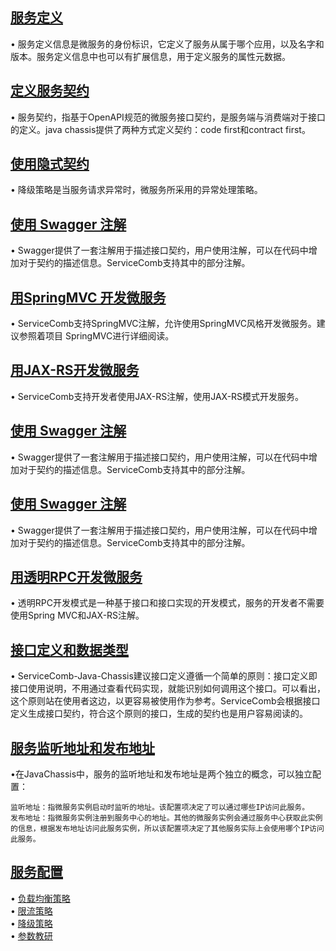 ## [服务定义](/build-provider/definition/service-definition.html)
• 服务定义信息是微服务的身份标识，它定义了服务从属于哪个应用，以及名字和版本。服务定义信息中也可以有扩展信息，用于定义服务的属性元数据。
 

## [定义服务契约](/build-provider/define-contract.html) 
• 服务契约，指基于OpenAPI规范的微服务接口契约，是服务端与消费端对于接口的定义。java chassis提供了两种方式定义契约：code first和contract first。


## [使用隐式契约](/build-provider/code-first.html)  
• 降级策略是当服务请求异常时，微服务所采用的异常处理策略。


## [使用 Swagger 注解](/build-provider/swagger-annotation.html)
• Swagger提供了一套注解用于描述接口契约，用户使用注解，可以在代码中增加对于契约的描述信息。ServiceComb支持其中的部分注解。


## [用SpringMVC 开发微服务](/build-provider/springmvc.html)
• ServiceComb支持SpringMVC注解，允许使用SpringMVC风格开发微服务。建议参照着项目 SpringMVC进行详细阅读。

## [用JAX-RS开发微服务](/build-provider/jaxrs.html)
• ServiceComb支持开发者使用JAX-RS注解，使用JAX-RS模式开发服务。

## [使用 Swagger 注解](/build-provider/swagger-annotation.html)
• Swagger提供了一套注解用于描述接口契约，用户使用注解，可以在代码中增加对于契约的描述信息。ServiceComb支持其中的部分注解。

## [使用 Swagger 注解](/build-provider/swagger-annotation.html)
• Swagger提供了一套注解用于描述接口契约，用户使用注解，可以在代码中增加对于契约的描述信息。ServiceComb支持其中的部分注解。

## [用透明RPC开发微服务](/build-provider/transparent-rpc.html)
• 透明RPC开发模式是一种基于接口和接口实现的开发模式，服务的开发者不需要使用Spring MVC和JAX-RS注解。

## [接口定义和数据类型](/build-provider/swagger-annotation.html)
• ServiceComb-Java-Chassis建议接口定义遵循一个简单的原则：接口定义即接口使用说明，不用通过查看代码实现，就能识别如何调用这个接口。可以看出，这个原则站在使用者这边，以更容易被使用作为参考。ServiceComb会根据接口定义生成接口契约，符合这个原则的接口，生成的契约也是用户容易阅读的。

## [服务监听地址和发布地址](/build-provider/listen-address-and-publish-address.html)
•在JavaChassis中，服务的监听地址和发布地址是两个独立的概念，可以独立配置：

	监听地址：指微服务实例启动时监听的地址。该配置项决定了可以通过哪些IP访问此服务。
	发布地址：指微服务实例注册到服务中心的地址。其他的微服务实例会通过服务中心获取此实例的信息，根据发布地址访问此服务实例，所以该配置项决定了其他服务实际上会使用哪个IP访问此服务。

## [服务配置](/build-provider/service-configuration.html)

• [负载均衡策略](/build-provider/configuration/lb-strategy.html)  
• [限流策略](/build-provider/configuration/ratelimite-strategy.html)  
• [降级策略](/build-provider/configuration/downgrade-strategy.html)  
• [参数教研](/build-provider/configuration/parameter-validator.html)  

